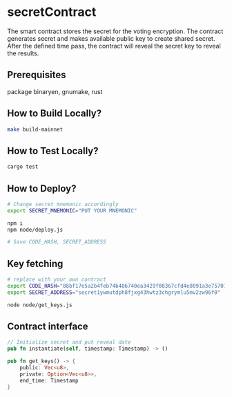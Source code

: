 # secretContract

The smart contract stores the secret for the voting encryption. 
The contract generates secret and makes available public key to create shared secret.
After the defined time pass, the contract will reveal the secret key to reveal the results.

## Prerequisites

package binaryen, gnumake, rust

## How to Build Locally?

```bash
make build-mainnet
```

## How to Test Locally?

```bash
cargo test
```

## How to Deploy?

```bash
# Change secret mnemonic accordingly
export SECRET_MNEMONIC="PUT YOUR MNEMONIC"

npm i
npm node/deploy.js

# Save CODE_HASH, SECRET_ADDRESS
```

## Key fetching

```bash
# replace with your own contract
export CODE_HASH="88bf17e5a2b4feb74b486740ea3429f08367cfd4e8091a3e757010f56d03f9cf"
export SECRET_ADDRESS="secret1ywmutdph8fjxg43hwtz3chgrymlu5mv2zw96f0"

node node/get_keys.js
```

## Contract interface

```rust
// Initialize secret and put reveal date
pub fn instantiate(self, timestamp: Timestamp) -> ()

pub fn get_keys() -> {
    public: Vec<u8>,
    private: Option<Vec<u8>>,
    end_time: Timestamp
}
```
